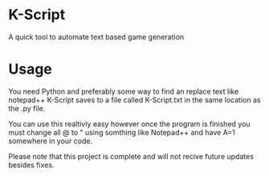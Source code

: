 # K-Script
A quick tool to automate text based game generation

# Usage
You need Python and preferably some way to find an replace text like notepad++
K-Script saves to a file called K-Script.txt in the same location as the .py file.

You can use this realtivly easy however once the program is finished you must change all @ to " using somthing like Notepad++ and
have A=1 somewhere in your code. 

Please note that this project is complete and will not recive future updates besides fixes.
